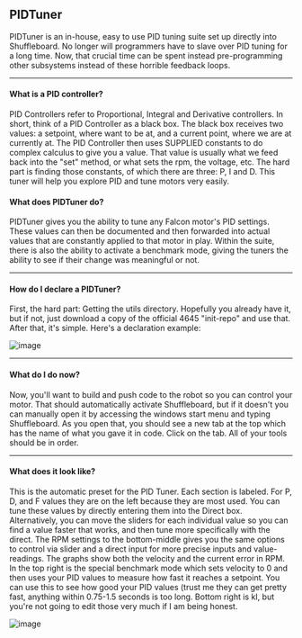 ## PIDTuner
PIDTuner is an in-house, easy to use PID tuning suite set up directly into Shuffleboard. No longer will programmers have to slave over PID tuning for a long time. Now, that crucial time can be spent instead pre-programming other subsystems instead of these horrible feedback loops.
___
#### What is a PID controller?
PID Controllers refer to Proportional, Integral and Derivative controllers. In short, think of a PID Controller as a black box. The black box receives two values: a setpoint, where want to be at, and a current point, where we are at currently at. The PID Controller then uses SUPPLIED constants to do complex calculus to give you a value. That value is usually what we feed back into the "set" method, or what sets the rpm, the voltage, etc. The hard part is finding those constants, of which there are three: P, I and D. This tuner will help you explore PID and tune motors very easily.

#### What does PIDTuner do?
PIDTuner gives you the ability to tune any Falcon motor's PID settings. These values can then be documented and then forwarded into actual values that are constantly applied to that motor in play. Within the suite, there is also the ability to activate a benchmark mode, giving the tuners the ability to see if their change was meaningful or not.

___
#### How do I declare a PIDTuner?
First, the hard part: Getting the utils directory. Hopefully you already have it, but if not, just download a copy of the official 4645 "init-repo" and use that. After that, it's simple. Here's a declaration example:

![image](https://user-images.githubusercontent.com/93739747/200406168-f9c2ab4a-6237-4242-a7e2-1dfae7f072c8.png)

___
#### What do I do now?
Now, you'll want to build and push code to the robot so you can control your motor. That should automatically activate Shuffleboard, but if it doesn't you can manually open it by accessing the windows start menu and typing Shuffleboard. As you open that, you should see a new tab at the top which has the name of what you gave it in code. Click on the tab. All of your tools should be in order.

___
#### What does it look like?    
This is the automatic preset for the PID Tuner. Each section is labeled. For P, D, and F values they are on the left because they are most used. You can tune these values by directly entering them into the Direct box. Alternatively, you can move the sliders for each individual value so you can find a value faster that works, and then tune more specifically with the direct. The RPM settings to the bottom-middle gives you the same options to control via slider and a direct input for more precise inputs and value-readings. The graphs show both the velocity and the current error in RPM. In the top right is the special benchmark mode which sets velocity to 0 and then uses your PID values to measure how fast it reaches a setpoint. You can use this to see how good your PID values (trust me they can get pretty fast, anything within 0.75-1.5 seconds is too long. Bottom right is kI, but you're not going to edit those very much if I am being honest.      

![image](https://user-images.githubusercontent.com/93739747/201108065-05c1b8ce-59a8-43f9-a378-ff8bde9b82d7.png)    
